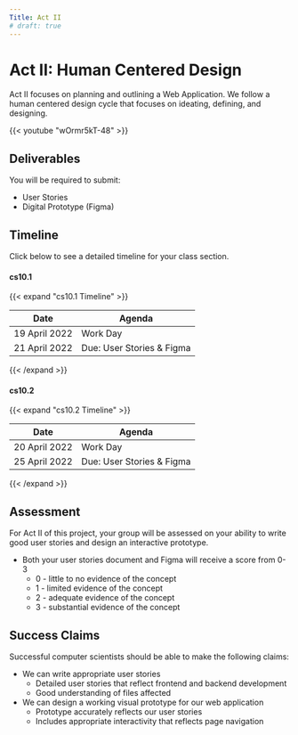 ```yaml
---
Title: Act II
# draft: true
---
```


# Act II: Human Centered Design

Act II focuses on planning and outlining a Web Application. We follow a human centered design cycle that focuses on ideating, defining, and designing. 


{{< youtube "wOrmr5kT-48" >}}


## Deliverables 

You will be required to submit: 
- User Stories
- Digital Prototype (Figma) 


## Timeline

Click below to see a detailed timeline for your class section.

#### cs10.1
{{< expand "cs10.1 Timeline" >}}

| Date        | Agenda                  |
|-------------|-------------------------|
| 19 April 2022  | Work Day|
| 21 April 2022 | Due: User Stories & Figma      |

{{< /expand >}}

#### cs10.2

{{< expand "cs10.2 Timeline" >}}

| Date        | Agenda                  |
|-------------|-------------------------|
| 20 April 2022  | Work Day |
| 25 April 2022 | Due: User Stories & Figma       |
{{< /expand >}}

## Assessment

For Act II of this project, your group will be assessed on your ability to write good user stories and design an interactive prototype. 

- Both your user stories document and Figma will receive a score from 0-3
    - 0 - little to no evidence of the concept
    - 1 - limited evidence of the concept
    - 2 - adequate evidence of the concept
    - 3 - substantial evidence of the concept


## Success Claims

Successful computer scientists should be able to make the following claims:

- We can write appropriate user stories
    - Detailed user stories that reflect frontend and backend development 
    - Good understanding of files affected 
- We can design a working visual prototype for our web application 
    - Prototype accurately reflects our user stories
    - Includes appropriate interactivity that reflects page navigation 


    